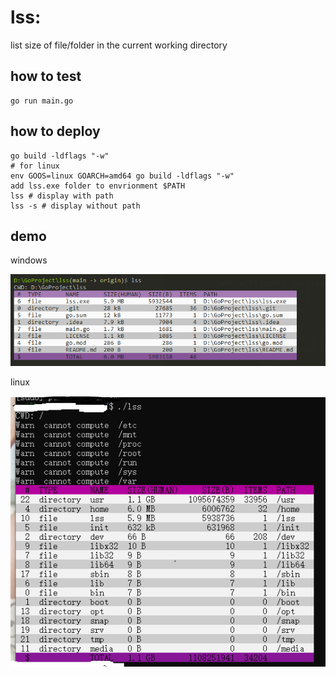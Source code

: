 # lss: 
list size of file/folder in the current working directory
## how to test
```
go run main.go
```

## how to deploy
```
go build -ldflags "-w"
# for linux
env GOOS=linux GOARCH=amd64 go build -ldflags "-w"
add lss.exe folder to envrionment $PATH 
lss # display with path
lss -s # display without path
```

## demo
windows

![](dist/demo.png)

linux

![](dist/demo_linux.png)

